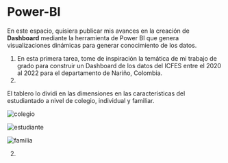 # Power-BI

En este espacio, quisiera publicar mis avances en la creación de **Dashboard** mediante la herramienta de Power BI que genera visualizaciones dinámicas para generar conocimiento de los datos.

1. En esta primera tarea, tome de inspiración la temática de mi trabajo de grado para construir un Dashboard de los datos del ICFES entre el 2020 al 2022 para el departamento de Nariño, Colombia.
2. 
El tablero lo dividi en las dimensiones en las caracteristicas del estudiantado a nivel de colegio, individual y familiar.

![colegio](https://github.com/liliandsr/Power-BI/assets/90107185/31290cfd-0558-492d-8525-fd8d54d1bdb6)

![estudiante](https://github.com/liliandsr/Power-BI/assets/90107185/43c13871-d6b2-4820-9b27-8dc0b3a52158)

![familia](https://github.com/liliandsr/Power-BI/assets/90107185/31d86c47-7f2b-4e5b-812c-a69209b6409c)

2. 


